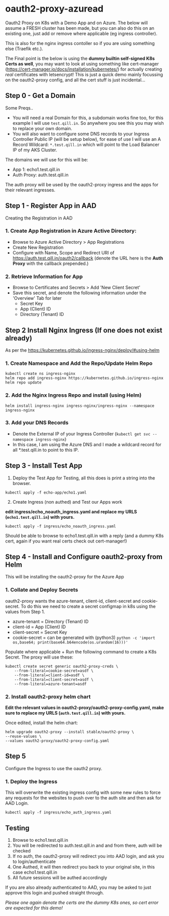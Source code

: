# oauth2-proxy-azuread
Oauth2 Proxy on K8s with a Demo App and on Azure. The below will assume a FRESH cluster has been made, but you can also do this on an existing one, just add or remove where applicable (eg ingress controller). 

This is also for the nginx ingress contoller so if you are using something else (Traefik etc.). 

The Final point is the below is using the **dummy builtin self-signed K8s Certs as well**, you may want to look at using something like cert-manager (https://cert-manager.io/docs/installation/kubernetes/) for actually creating *real* certificates with letsencrypt! This is just a quick demo mainly focussing on the oauth2-proxy config, and all the cert stuff is just incidental...


## Step 0 - Get a Domain
Some Preqs..
- You will need a real Domain for this, a subdomain works fine too, for this example I will use `test.qill.in`. So anywhere you see this you may wish to replace your own domain.
- You will also want to configure some DNS records to your Ingress Controller Public IP (will be setup below), for ease of use I will use an A Record Wildcard: `*.test.qill.in` which will point to the Load Balancer IP of my AKS Cluster.


The domains we will use for this will be:
- App 1: echo1.test.qill.in
- Auth Proxy: auth.test.qill.in

The auth proxy will be used by the oauth2-proxy ingress and the apps for their relevant ingresses.

## Step 1 - Register App in AAD
Creating the Registration in AAD
### 1. Create App Registration in Azure Active Directory:
- Browse to Azure Active Directory > App Registrations
- Create New Registration
- Configure with Name, Scope and Redirect URI of https://auth.test.qill.in/oauth2/callback (denote the URL here is the **Auth Proxy** with the callback prepended.)

### 2. Retrieve Information for App
- Browse to Certificates and Secrets > Add 'New Client Secret'
- Save this secret, and denote the following information under the 'Overview' Tab for later
    - Secret Key
    - App (Client) ID
    - Directory (Tenant) ID

## Step 2 Install Nginx Ingress (If one does not exist already)
As per the https://kubernetes.github.io/ingress-nginx/deploy/#using-helm
### 1. Create Namespace and Add the Repo/Update Helm Repo
```
kubectl create ns ingress-nginx
helm repo add ingress-nginx https://kubernetes.github.io/ingress-nginx
helm repo update
```
### 2. Add the Nginx Ingress Repo and install (using Helm)
```
helm install ingress-nginx ingress-nginx/ingress-nginx --namespace ingress-nginx
```

### 3. Add your DNS Records
- Denote the External IP of your Ingress Controller (`kubectl get svc --namespace ingress-nginx`)
- In this case, I am using the Azure DNS and I made a wildcard record for all *.test.qill.in to point to this IP.



## Step 3 - Install Test App
1. Deploy the Test App for Testing, all this does is print a string into the browser.
```
kubectl apply -f echo-app/echo1.yaml
```

2. Create Ingress (non authed) and Test our Apps work

**edit ingress/echo_noauth_ingress.yaml and replace my URLS (`echo1.test.qill.in`) with yours.**
```
kubectl apply -f ingress/echo_noauth_ingress.yaml
```

Should be able to browse to echo1.test.qill.in with a reply (and a dummy K8s cert, again if you want real certs check out cert-manager!)

## Step 4 - Install and Configure oauth2-proxy from Helm
This will be installing the oauth2-proxy for the Azure App


### 1.  Collate and Deploy Secrets

oauth2-proxy wants the azure-tenant, client-id, client-secret and cookie-secret. To do this we need to create a secret configmap in k8s using the values from Step 1.


- azure-tenant = Directory (Tenant) ID
- client-id = App (Client) ID
- client-secret = Secret Key
- cookie-secret = can be generated with (python3) `python -c 'import os,base64; print(base64.b64encode(os.urandom(16)))'`

Populate where applicable + Run the following command to create a K8s Secret. The proxy will use these:
```
kubectl create secret generic oauth2-proxy-creds \
    --from-literal=cookie-secret=asdf \
    --from-literal=client-id=asdf \
    --from-literal=client-secret=asdf \
    --from-literal=azure-tenant=asdf
```

### 2. Install oauth2-proxy helm chart

**Edit the relevant values in oauth2-proxy/oauth2-proxy-config.yaml, make sure to replace my URLS (`auth.test.qill.in`) with yours.**

Once edited, install the helm chart:
```
helm upgrade oauth2-proxy --install stable/oauth2-proxy \
--reuse-values \
--values oauth2-proxy/oauth2-proxy-config.yaml
```

## Step 5
Configure the Ingress to use the oauth2 proxy.

### 1. Deploy the Ingress
This will overwrite the existing ingress config with some new rules to force any requests for the websites to push over to the auth site and then ask for AAD Login.
```
kubectl apply -f ingress/echo_auth_ingress.yaml
```

## Testing
1. Browse to echo1.test.qill.in
2. You will be redirected to auth.test.qill.in and and from there, auth will be checked
3. If no auth, the oauth2-proxy will redirect you into AAD login, and ask you to login/authenticate
4. One Authed, it will then redirect you back to your original site, in this case echo1.test.qill.in
5. All future sessions will be authed accordingly

If you are also already authenticated to AAD, you may be asked to just approve this login and pushed straight through.

*Please one again denote the certs are the dummy K8s ones, so cert error are expected for this demo!*
